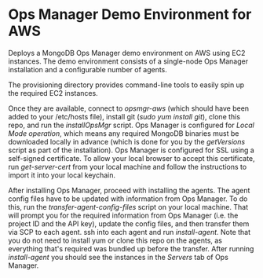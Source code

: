 # Ops Manager Demo Environment for AWS

Deploys a MongoDB Ops Manager demo environment on AWS using EC2 instances. The demo environment consists of a single-node Ops Manager installation and a configurable number of agents. 

The provisioning directory provides command-line tools to easily spin up the required EC2 instances. 

Once they are available, connect to *opsmgr-aws* (which should have been added to your /etc/hosts file), install git (*sudo yum install git*), clone this repo, and run the *installOpsMgr* script. Ops Manager is configured for *Local Mode operation*, which means any required MongoDB binaries must be downloaded locally in advance (which is done for you by the *getVersions* script as part of the installation). Ops Manager is configured for SSL using a self-signed certificate. To allow your local browser to accept this certificate, run *get-server-cert* from your local machine and follow the instructions to import it into your local keychain.

After installing Ops Manager, proceed with installing the agents. The agent config files have to be updated with information from Ops Manager. To do this, run the *transfer-agent-config-files* script on your local machine. That will prompt you for the required information from Ops Manager (i.e. the project ID and the API key), update the config files, and then transfer them via SCP to each agent. ssh into each agent and run *install-agent*. Note that you do not need to install yum or clone this repo on the agents, as everything that's required was bundled up before the transfer. After running *install-agent* you should see the instances in the *Servers* tab of Ops Manager.

